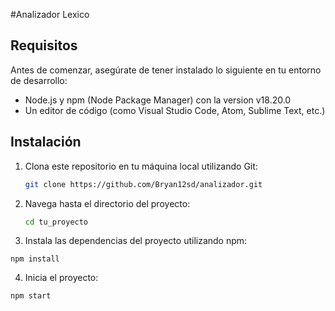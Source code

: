 #Analizador Lexico

## Requisitos

Antes de comenzar, asegúrate de tener instalado lo siguiente en tu entorno de desarrollo:

- Node.js y npm (Node Package Manager) con la version v18.20.0
- Un editor de código (como Visual Studio Code, Atom, Sublime Text, etc.)

## Instalación

1. Clona este repositorio en tu máquina local utilizando Git:

   ```bash
   git clone https://github.com/Bryan12sd/analizador.git
   ```

2. Navega hasta el directorio del proyecto:

   ```bash
   cd tu_proyecto

   ```

3. Instala las dependencias del proyecto utilizando npm:

```
npm install

```

4. Inicia el proyecto:

```
npm start

```

